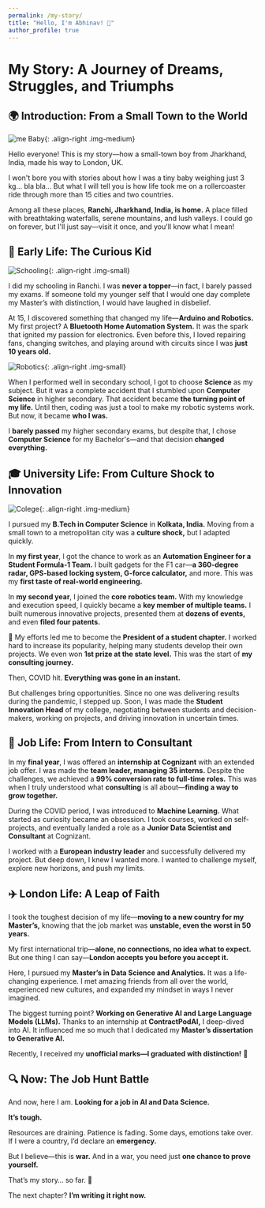 ```yaml
---
permalink: /my-story/
title: "Hello, I'm Abhinav! 👋"
author_profile: true
---
```


# My Story: A Journey of Dreams, Struggles, and Triumphs

## 🌍 Introduction: From a Small Town to the World

![me Baby](/portfolio-test/images/about-me/baby.jpg){: .align-right .img-medium}

Hello everyone! This is my story—how a small-town boy from Jharkhand, India, made his way to London, UK. 

I won't bore you with stories about how I was a tiny baby weighing just 3 kg... bla bla... But what I will tell you is how life took me on a rollercoaster ride through more than 15 cities and two countries. 

Among all these places, **Ranchi, Jharkhand, India, is home.** A place filled with breathtaking waterfalls, serene mountains, and lush valleys. I could go on forever, but I'll just say—visit it once, and you'll know what I mean! 

## 🎒 Early Life: The Curious Kid

![Schooling](/portfolio-test/images/about-me/schooling.jpg){: .align-right .img-small}

I did my schooling in Ranchi. I was **never a topper**—in fact, I barely passed my exams. If someone told my younger self that I would one day complete my Master’s with distinction, I would have laughed in disbelief. 

At 15, I discovered something that changed my life—**Arduino and Robotics.** My first project? A **Bluetooth Home Automation System.** It was the spark that ignited my passion for electronics. Even before this, I loved repairing fans, changing switches, and playing around with circuits since I was **just 10 years old.**

![Robotics](/portfolio-test/images/about-me/robotics-intro.jpg){: .align-right .img-small}

When I performed well in secondary school, I got to choose **Science** as my subject. But it was a complete accident that I stumbled upon **Computer Science** in higher secondary. That accident became **the turning point of my life.** Until then, coding was just a tool to make my robotic systems work. But now, it became **who I was.**

I **barely passed** my higher secondary exams, but despite that, I chose **Computer Science** for my Bachelor's—and that decision **changed everything.**

## 🎓 University Life: From Culture Shock to Innovation


![Colege](/portfolio-test/images/about-me/college.jpg){: .align-right .img-medium}

I pursued my **B.Tech in Computer Science** in **Kolkata, India.** Moving from a small town to a metropolitan city was a **culture shock,** but I adapted quickly. 

In **my first year**, I got the chance to work as an **Automation Engineer for a Student Formula-1 Team.** I built gadgets for the F1 car—**a 360-degree radar, GPS-based locking system, G-force calculator,** and more. This was my **first taste of real-world engineering.** 

In **my second year**, I joined the **core robotics team.** With my knowledge and execution speed, I quickly became a **key member of multiple teams.** I built numerous innovative projects, presented them at **dozens of events,** and even **filed four patents.** 

🚀 My efforts led me to become the **President of a student chapter.** I worked hard to increase its popularity, helping many students develop their own projects. We even won **1st prize at the state level.** This was the start of **my consulting journey.** 

Then, COVID hit. **Everything was gone in an instant.**

But challenges bring opportunities. Since no one was delivering results during the pandemic, I stepped up. Soon, I was made the **Student Innovation Head** of my college, negotiating between students and decision-makers, working on projects, and driving innovation in uncertain times. 

## 💼 Job Life: From Intern to Consultant

In my **final year**, I was offered an **internship at Cognizant** with an extended job offer. I was made the **team leader, managing 35 interns.** Despite the challenges, we achieved a **99% conversion rate to full-time roles.** This was when I truly understood what **consulting** is all about—**finding a way to grow together.**

During the COVID period, I was introduced to **Machine Learning.** What started as curiosity became an obsession. I took courses, worked on self-projects, and eventually landed a role as a **Junior Data Scientist and Consultant** at Cognizant. 

I worked with a **European industry leader** and successfully delivered my project. But deep down, I knew I wanted more. I wanted to challenge myself, explore new horizons, and push my limits.

## ✈️ London Life: A Leap of Faith

I took the toughest decision of my life—**moving to a new country for my Master’s,** knowing that the job market was **unstable, even the worst in 50 years.**

My first international trip—**alone, no connections, no idea what to expect.** But one thing I can say—**London accepts you before you accept it.** 

Here, I pursued my **Master’s in Data Science and Analytics.** It was a life-changing experience. I met amazing friends from all over the world, experienced new cultures, and expanded my mindset in ways I never imagined. 

The biggest turning point? **Working on Generative AI and Large Language Models (LLMs).** Thanks to an internship at **ContractPodAI,** I deep-dived into AI. It influenced me so much that I dedicated my **Master’s dissertation to Generative AI.** 

Recently, I received my **unofficial marks—I graduated with distinction!** 🎉

## 🔍 Now: The Job Hunt Battle

And now, here I am. **Looking for a job in AI and Data Science.** 

**It’s tough.**

Resources are draining. Patience is fading. Some days, emotions take over. If I were a country, I’d declare an **emergency.**

But I believe—this is **war.** And in a war, you need just **one chance to prove yourself.**

That’s my story… so far. 🚀

The next chapter? **I’m writing it right now.**
